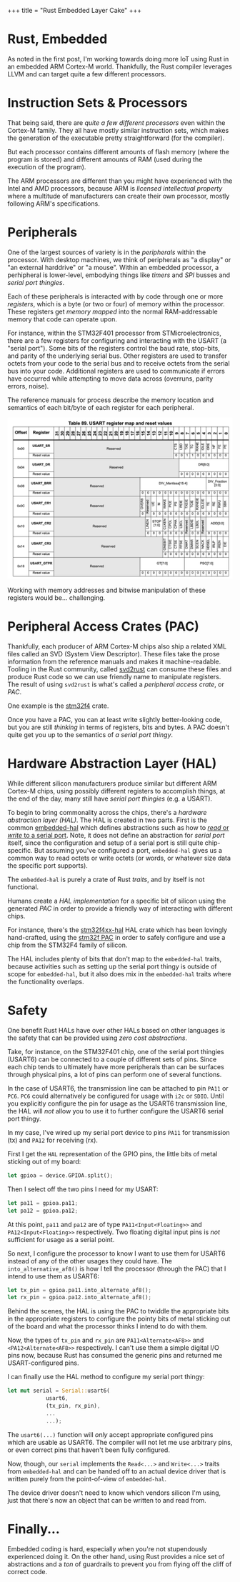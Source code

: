 +++
title = "Rust Embedded Layer Cake"
+++

# Rust, Embedded

As noted in the first post, I'm working towards doing more IoT using Rust
in an embedded ARM Cortex-M world.  Thankfully, the Rust compiler leverages
LLVM and can target quite a few different processors. 

# Instruction Sets & Processors

That being said, there are _quite a few different processors_ even within the 
Cortex-M family.  They all have mostly similar instruction sets, which makes 
the generation of the executable pretty straightforward (for the compiler).

But each processor contains different amounts of flash memory (where the 
program is stored) and different amounts of RAM (used during the execution
of the program).

The ARM processors are different than you might have experienced with the
Intel and AMD processors, because ARM is _licensed intellectual property_
where a multitude of manufacturers can create their own processor, mostly
following ARM's specifications. 

# Peripherals

One of the largest sources of variety is in the _peripherals_ within the
processor. With desktop machines, we think of peripherals as "a display"
or "an external harddrive" or "a mouse". Within an embedded processor,
a perhipheral is lower-level, embodying things like *timers* and *SPI* busses
and *serial port thingies*.

Each of these peripherals is interacted with by code through one or more
_registers_, which is a byte (or two or four) of memory within the processor.
These registers get _memory mapped_ into the normal RAM-addressable memory
that code can operate upon.

For instance, within the STM32F401 processor from STMicroelectronics,
there are a few registers for configuring and interacting with the USART
(a "serial port"). Some bits of the registers control the baud rate, stop-bits,
and parity of the underlying serial bus. Other registers are used to transfer
octets from your code to the serial bus and to receive octets from the serial bus
into your code. Additional registers are used to communicate if errors have 
occurred while attempting to move data across (overruns, parity errors, noise).

The reference manuals for process describe the memory location and semantics
of each bit/byte of each register for each peripheral. 

![USART registers](/images/usart-regs.png)

Working with memory addresses and bitwise manipulation of these registers
would be... challenging.

# Peripheral Access Crates (PAC)

Thankfully, each producer of ARM Cortex-M chips also ship a related XML files
called an SVD (System View Descriptor). These files take the prose information
from the reference manuals and makes it machine-readable. Tooling in the Rust
community, called [svd2rust](https://crates.io/crates/svd2rust) can consume
these files and produce Rust code so we can use friendly name to manipulate registers.
The result of using `svd2rust` is what's called a _peripheral access crate_, or _PAC_.

One example is the [stm32f4](https://crates.io/crates/stm32f4) crate.

Once you have a PAC, you can at least write slightly better-looking code, but
you are still _thinking_ in terms of registers, bits and bytes. A PAC doesn't quite
get you up to the semantics of _a serial port thingy_.

# Hardware Abstraction Layer (HAL)

While different silicon manufacturers produce similar but different ARM Cortex-M
chips, using possibly different registers to accomplish things, at the end of the day,
many still have _serial port thingies_ (e.g. a USART).

To begin to bring commonality across the chips, there's a _hardware abstraction layer (HAL)_.
The HAL is created in two parts. First is the common [embedded-hal](https://docs.rs/embedded-hal)
which defines abstractions such as how to [_read_ or _write_ to a serial port](https://docs.rs/embedded-hal/0.2.4/embedded_hal/serial/index.html).
Note, it does not define an abstraction for _serial port_ itself, since the configuration
and setup of a serial port is still quite chip-specific. But assuming you've configured
a port, `embedded-hal` gives us a common way to read octets or write octets (or words,
or whatever size data the specific port supports).

The `embedded-hal` is purely a crate of Rust _traits_, and by itself is not functional.

Humans create a _HAL implementation_ for a specific bit of silicon using the
generated _PAC_ in order to provide a friendly way of interacting with different chips.

For instance, there's the [stm32f4xx-hal](https://crates.io/crates/stm32f4xx-hal)
HAL crate which has been lovingly hand-crafted, using the [stm32f PAC](https://crates.io/crates/stm32f4)
in order to safely configure and use a chip from the STM32F4 family of silicon.

The HAL includes plenty of bits that don't map to the `embedded-hal` traits, because
activities such as setting up the serial port thingy is outside of scope for `embedded-hal`,
but it also does mix in the `embedded-hal` traits where the functionality overlaps.

# Safety

One benefit Rust HALs have over other HALs based on other languages is the safety
that can be provided using _zero cost abstractions_.

Take, for instance, on the STM32F401 chip, one of the serial port thingies (USART6) 
can be connected to a couple of different sets of pins. Since each chip tends to ultimately
have more peripherals than can be surfaces through physical pins, a lot of pins can
perform one of several functions. 

In the case of USART6, the transmission line can be attached to pin `PA11` or `PC6`.
`PC6` could alternatively be configured for usage with `i2c` or `SDIO`. Until you
explicitly configure the pin for usage as the USART6 transmission line, the HAL
will _not_ allow you to use it to further configure the USART6 serial port thingy.

In my case, I've wired up my serial port device to pins `PA11` for transmission (tx)
and `PA12` for receiving (rx).

First I get the `HAL` representation of the GPIO pins, the little bits of metal sticking
out of my board:

```rust
let gpioa = device.GPIOA.split();
```

Then I select off the two pins I need for my USART:

```rust
let pa11 = gpioa.pa11;
let pa12 = gpioa.pa12;
```

At this point, `pa11` and `pa12` are of type `PA11<Input<Floating>>` and
`PA12<Input<Floating>>` respectively. Two floating digital input pins is
*not* sufficient for usage as a serial point.


So next, I configure the processor to know I want to use them for USART6 instead 
of any of the other usages they could have. The `into_alternative_af8()` is 
how I tell the processor (through the PAC) that I intend to use them as USART6:

```rust
let tx_pin = gpioa.pa11.into_alternate_af8();
let rx_pin = gpioa.pa12.into_alternate_af8();
```

Behind the scenes, the HAL is using the PAC to twiddle the appropriate bits
in the appropriate registers to configure the pointy bits of metal sticking
out of the board and what the processor thinks I intend to do with them.

Now, the types of `tx_pin` and `rx_pin` are `PA11<Alternate<AF8>>` and
`<PA12<Alternate<AF8>>` respectively. I can't use them a simple digital I/O
pins now, because Rust has consumed the generic pins and returned me USART-configured
pins.

I can finally use the HAL method to configure my serial port thingy:

```rust
let mut serial = Serial::usart6(
            usart6,
            (tx_pin, rx_pin),
            ... 
            ...);
```

The `usart6(...)` function will *only* accept appropriate configured pins which
are usable as USART6. The compiler will not let me use arbitrary pins, or even
correct pins that haven't been fully configured.

Now, though, our `serial` implements the `Read<...>` and `Write<...>` traits
from `embedded-hal` and can be handed off to an actual device driver that
is written purely from the point-of-view of `embedded-hal`. 

The device driver doesn't need to know which vendors silicon I'm using, just that
there's now an object that can be written to and read from.

# Finally...

Embedded coding is hard, especially when you're not stupendously experienced doing it.
On the other hand, using Rust provides a nice set of abstractions and a _ton_ of guardrails
to prevent you from flying off the cliff of correct code.

